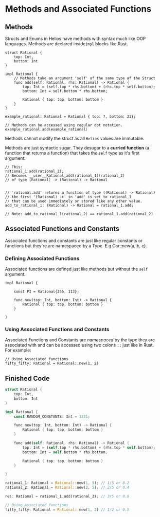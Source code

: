 # Methods and Associated Functions

## Methods

Structs and Enums in Helios have methods with syntax much like OOP languages. Methods are declared inside`impl` blocks like Rust.

```rust, noplaypen
struct Rational {
    top: Int,
    bottom: Int
}

impl Rational {
    // Methods take an argument 'self' of the same type of the Struct
    func add(self: Rational, rhs: Rational) -> Rational {
        top: Int = (self.top * rhs.bottom) + (rhs.top * self.bottom);
        bottom: Int = self.bottom * rhs.bottom;

        Rational { top: top, bottom: bottom }
    }
}

example_rational: Rational = Rational { top: 7, bottom: 21};

// Methods can be accessed using regular dot notation.
example_rational.add(example_rational)
```

Methods cannot modify the struct as all `Helios` values are immutable.

Methods are just syntactic sugar.
They desugar to a **curried function** (a function that returns a function) that takes the `self` type as it's first argument:

```rust, noplaypen
// This:
rational_1.add(rational_2); 
// Becomes __user__Rational_add(rational_1)(rational_2)
// of type (Rational) -> (Rational) -> Rational


// 'rational.add' returns a function of type ((Rational) -> Rational) 
// the first '(Rational) ->' in 'add' is set to rational_1
// that can be used immediately or stored like any other value.
add_to_rational_1: (Rational) -> Rational = rational_1.add;

// Note: add_to_rational_1(rational_2) == rational_1.add(rational_2)
```

## Associated Functions and Constants

Associated functions and constants are just like regular constants or functions but they're are namespaced by a Type. E.g Car::new(a, b, c).

### Defining Associated Functions

Associated functions are defined just like methods but without the `self` argument.

```rust, playpen
impl Rational {

    const PI = Rational{355, 113};

    func new(top: Int, bottom: Int) -> Rational {
        Rational { top: top, bottom: bottom }
    }

}
```

### Using Associated Functions and Constants

Associated Functions and Constants are *namespaced* by the type they are associated with
and can be accessed using two colons `::` just like in Rust.
For example:

```rust, noplaypen
// Using Associated functions
fifty_fifty: Rational = Rational::new(1, 2)
```

## Finished Code

```rust
struct Rational {
    top: Int,
    bottom: Int
}

impl Rational {
    const RANDOM_CONSTANTS: Int = 1231;

    func new(top: Int, bottom: Int) -> Rational {
        Rational { top: top, bottom: bottom }
    }

    func add(self: Rational, rhs: Rational) -> Rational {
        top: Int = (self.top * rhs.bottom) + (rhs.top * self.bottom);
        bottom: Int = self.bottom * rhs.bottom;

        Rational { top: top, bottom: bottom }
    }

}

rational_1: Rational = Rational::new(1, 5); // 1/5 or 0.2
rational_2: Rational = Rational::new(2, 5); // 2/5 or 0.4

res: Rational = rational_1.add(rational_2); // 3/5 or 0.6

// Using Associated functions
fifty_fifty: Rational = Rational::new(1, 2) // 1/2 or 0.5

```
